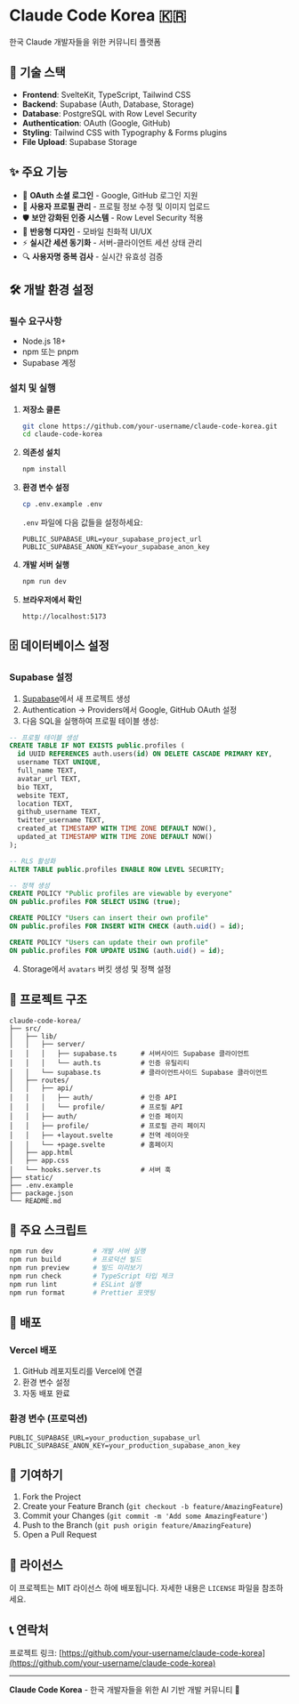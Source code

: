 # Claude Code Korea 🇰🇷

한국 Claude 개발자들을 위한 커뮤니티 플랫폼

## 🚀 기술 스택

- **Frontend**: SvelteKit, TypeScript, Tailwind CSS
- **Backend**: Supabase (Auth, Database, Storage)
- **Database**: PostgreSQL with Row Level Security
- **Authentication**: OAuth (Google, GitHub)
- **Styling**: Tailwind CSS with Typography & Forms plugins
- **File Upload**: Supabase Storage

## ✨ 주요 기능

- 🔐 **OAuth 소셜 로그인** - Google, GitHub 로그인 지원
- 👤 **사용자 프로필 관리** - 프로필 정보 수정 및 이미지 업로드
- 🛡️ **보안 강화된 인증 시스템** - Row Level Security 적용
- 📱 **반응형 디자인** - 모바일 친화적 UI/UX
- ⚡ **실시간 세션 동기화** - 서버-클라이언트 세션 상태 관리
- 🔍 **사용자명 중복 검사** - 실시간 유효성 검증

## 🛠️ 개발 환경 설정

### 필수 요구사항
- Node.js 18+ 
- npm 또는 pnpm
- Supabase 계정

### 설치 및 실행

1. **저장소 클론**
   ```bash
   git clone https://github.com/your-username/claude-code-korea.git
   cd claude-code-korea
   ```

2. **의존성 설치**
   ```bash
   npm install
   ```

3. **환경 변수 설정**
   ```bash
   cp .env.example .env
   ```
   
   `.env` 파일에 다음 값들을 설정하세요:
   ```env
   PUBLIC_SUPABASE_URL=your_supabase_project_url
   PUBLIC_SUPABASE_ANON_KEY=your_supabase_anon_key
   ```

4. **개발 서버 실행**
   ```bash
   npm run dev
   ```

5. **브라우저에서 확인**
   ```
   http://localhost:5173
   ```

## 🗄️ 데이터베이스 설정

### Supabase 설정
1. [Supabase](https://supabase.com)에서 새 프로젝트 생성
2. Authentication → Providers에서 Google, GitHub OAuth 설정
3. 다음 SQL을 실행하여 프로필 테이블 생성:

```sql
-- 프로필 테이블 생성
CREATE TABLE IF NOT EXISTS public.profiles (
  id UUID REFERENCES auth.users(id) ON DELETE CASCADE PRIMARY KEY,
  username TEXT UNIQUE,
  full_name TEXT,
  avatar_url TEXT,
  bio TEXT,
  website TEXT,
  location TEXT,
  github_username TEXT,
  twitter_username TEXT,
  created_at TIMESTAMP WITH TIME ZONE DEFAULT NOW(),
  updated_at TIMESTAMP WITH TIME ZONE DEFAULT NOW()
);

-- RLS 활성화
ALTER TABLE public.profiles ENABLE ROW LEVEL SECURITY;

-- 정책 생성
CREATE POLICY "Public profiles are viewable by everyone" 
ON public.profiles FOR SELECT USING (true);

CREATE POLICY "Users can insert their own profile" 
ON public.profiles FOR INSERT WITH CHECK (auth.uid() = id);

CREATE POLICY "Users can update their own profile" 
ON public.profiles FOR UPDATE USING (auth.uid() = id);
```

4. Storage에서 `avatars` 버킷 생성 및 정책 설정

## 📁 프로젝트 구조

```
claude-code-korea/
├── src/
│   ├── lib/
│   │   ├── server/
│   │   │   ├── supabase.ts      # 서버사이드 Supabase 클라이언트
│   │   │   └── auth.ts          # 인증 유틸리티
│   │   └── supabase.ts          # 클라이언트사이드 Supabase 클라이언트
│   ├── routes/
│   │   ├── api/
│   │   │   ├── auth/            # 인증 API
│   │   │   └── profile/         # 프로필 API
│   │   ├── auth/                # 인증 페이지
│   │   ├── profile/             # 프로필 관리 페이지
│   │   ├── +layout.svelte       # 전역 레이아웃
│   │   └── +page.svelte         # 홈페이지
│   ├── app.html
│   ├── app.css
│   └── hooks.server.ts          # 서버 훅
├── static/
├── .env.example
├── package.json
└── README.md
```

## 🔧 주요 스크립트

```bash
npm run dev          # 개발 서버 실행
npm run build        # 프로덕션 빌드
npm run preview      # 빌드 미리보기
npm run check        # TypeScript 타입 체크
npm run lint         # ESLint 실행
npm run format       # Prettier 포맷팅
```

## 🚀 배포

### Vercel 배포
1. GitHub 레포지토리를 Vercel에 연결
2. 환경 변수 설정
3. 자동 배포 완료

### 환경 변수 (프로덕션)
```env
PUBLIC_SUPABASE_URL=your_production_supabase_url
PUBLIC_SUPABASE_ANON_KEY=your_production_supabase_anon_key
```

## 🤝 기여하기

1. Fork the Project
2. Create your Feature Branch (`git checkout -b feature/AmazingFeature`)
3. Commit your Changes (`git commit -m 'Add some AmazingFeature'`)
4. Push to the Branch (`git push origin feature/AmazingFeature`)
5. Open a Pull Request

## 📝 라이선스

이 프로젝트는 MIT 라이선스 하에 배포됩니다. 자세한 내용은 `LICENSE` 파일을 참조하세요.

## 📞 연락처

프로젝트 링크: [https://github.com/your-username/claude-code-korea](https://github.com/your-username/claude-code-korea)

---

**Claude Code Korea** - 한국 개발자들을 위한 AI 기반 개발 커뮤니티 🚀